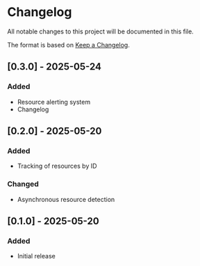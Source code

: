 # Changelog
All notable changes to this project will be documented in this file.

The format is based on [Keep a Changelog](https://keepachangelog.com/en/1.0.0/).

## [0.3.0] - 2025-05-24
### Added
- Resource alerting system
- Changelog

## [0.2.0] - 2025-05-20
### Added
- Tracking of resources by ID 
### Changed
- Asynchronous resource detection

## [0.1.0] - 2025-05-20
### Added
- Initial release
